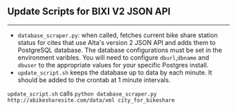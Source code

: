 ## Update Scripts for BIXI V2 JSON API
---

- `database_scraper.py`: when called, fetches current bike share station status for cites that use Alta's version 2 JSON API and adds them to PostgreSQL database. The database configurations must be set in the environment varibles. You will need to configure `dburl`,`dbname` and `dbuser` to the appropriate values for your specific Postgres install.
- `update_script.sh` keeps the database up to data by each minute. It should be added to the crontab at 1 minute intervals. 

`update_script.sh` calls `python database_scraper.py http://abikesharesite.com/data/xml city_for_bikeshare`
